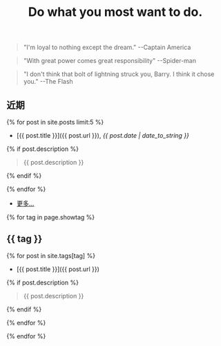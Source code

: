 ﻿---
layout: page
title: Do what you most want to do.
showtag:
- 程序设计
---
> "I'm loyal to nothing except the dream."   --Captain America

> "With great power comes great responsibility"   --Spider-man

> "I don't think that bolt of lightning struck you, Barry. I think it chose you." --The Flash

## 近期

{% for post in site.posts limit:5 %}

- [{{ post.title }}]({{ post.url }}), *{{ post.date | date_to_string }}*

{% if post.description %}

  > {{ post.description }}

{% endif %}

{% endfor %}

- [更多…](/archive)

{% for tag in page.showtag %}

## {{ tag }}

{% for post in site.tags[tag] %}

- [{{ post.title }}]({{ post.url }})

{% if post.description %}

  > {{ post.description }}

{% endif %}

{% endfor %}

{% endfor %}
